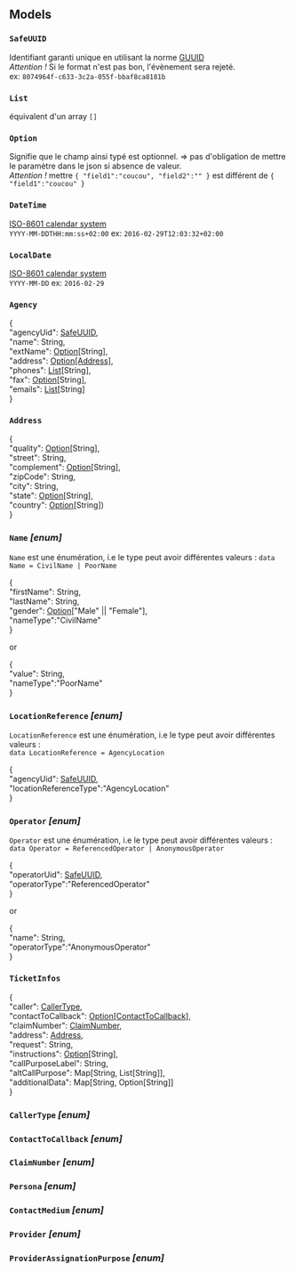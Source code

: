 ## Models

### `SafeUUID`

Identifiant garanti unique en utilisant la norme [GUUID](https://fr.wikipedia.org/wiki/Globally_Unique_Identifier)  
*Attention !* Si le format n'est pas bon, l'évènement sera rejeté.  
ex: `8074964f-c633-3c2a-055f-bbaf8ca8181b`

### `List`

équivalent d'un array `[]`

### `Option`

Signifie que le champ ainsi typé est optionnel. 
=> pas d'obligation de mettre le paramètre dans le json si absence de valeur.  
*Attention !* mettre `{ "field1":"coucou", "field2":"" }` est différent de `{ "field1":"coucou" }`

### `DateTime`

[ISO-8601 calendar system](https://fr.wikipedia.org/wiki/ISO_8601)  
`YYYY-MM-DDTHH:mm:ss+02:00` ex: `2016-02-29T12:03:32+02:00`

### `LocalDate` 

[ISO-8601 calendar system](https://fr.wikipedia.org/wiki/ISO_8601)  
`YYYY-MM-DD` ex: `2016-02-29`

### `Agency`

{  
  "agencyUid": [SafeUUID](https://github.com/PerformanceIMMO/documentation/blob/master/Models.md#safeuuid),  
  "name": String,  
  "extName": [Option](https://github.com/PerformanceIMMO/documentation/blob/master/Models.md#option)[String],  
  "address": [Option](https://github.com/PerformanceIMMO/documentation/blob/master/Models.md#option)[[Address]](https://github.com/PerformanceIMMO/documentation/blob/master/Models.md#address),  
  "phones": [List](https://github.com/PerformanceIMMO/documentation/blob/master/Models.md#list)[String],  
  "fax": [Option](https://github.com/PerformanceIMMO/documentation/blob/master/Models.md#option)[String],  
  "emails": [List](https://github.com/PerformanceIMMO/documentation/blob/master/Models.md#list)[String]  
}  

### `Address`

{  
  "quality": [Option](https://github.com/PerformanceIMMO/documentation/blob/master/Models.md#option)[String],  
  "street": String,  
  "complement": [Option](https://github.com/PerformanceIMMO/documentation/blob/master/Models.md#option)[String],  
  "zipCode": String,  
  "city": String,  
  "state": [Option](https://github.com/PerformanceIMMO/documentation/blob/master/Models.md#option)[String],  
  "country": [Option](https://github.com/PerformanceIMMO/documentation/blob/master/Models.md#option)[String])  
}  

### `Name` *[enum]*
`Name` est une énumération, i.e le type peut avoir différentes valeurs : `data Name = CivilName | PoorName` 

{  
  "firstName": String,  
  "lastName": String,  
  "gender": [Option](https://github.com/PerformanceIMMO/documentation/blob/master/Models.md#option)["Male" || "Female"],  
  "nameType":"CivilName"  
}  

or

{  
  "value": String,  
  "nameType":"PoorName"  
}  

### `LocationReference` *[enum]*
`LocationReference` est une énumération, i.e le type peut avoir différentes valeurs :  
`data LocationReference = AgencyLocation`

{  
  "agencyUid": [SafeUUID](https://github.com/PerformanceIMMO/documentation/blob/master/Models.md#safeuuid),  
  "locationReferenceType":"AgencyLocation"  
}  

### `Operator` *[enum]*
`Operator` est une énumération, i.e le type peut avoir différentes valeurs :  
`data Operator = ReferencedOperator | AnonymousOperator`

{  
  "operatorUid": [SafeUUID](https://github.com/PerformanceIMMO/documentation/blob/master/Models.md#safeuuid),  
  "operatorType":"ReferencedOperator"  
}  

or

{  
  "name": String,  
  "operatorType":"AnonymousOperator"  
}  

### `TicketInfos`

{  
  "caller": [CallerType](https://github.com/PerformanceIMMO/documentation/blob/master/Models.md#callertype-enum),  
  "contactToCallback": [Option](https://github.com/PerformanceIMMO/documentation/blob/master/Models.md#option)[[ContactToCallback]](https://github.com/PerformanceIMMO/documentation/blob/master/Models.md#contacttocallback-enum),  
  "claimNumber": [ClaimNumber](https://github.com/PerformanceIMMO/documentation/blob/master/Models.md#claimnumber-enum),  
  "address": [Address](https://github.com/PerformanceIMMO/documentation/blob/master/Models.md#address),  
  "request": String,  
  "instructions": [Option](https://github.com/PerformanceIMMO/documentation/blob/master/Models.md#option)[String],  
  "callPurposeLabel": String,  
  "altCallPurpose": Map[String, List[String]],  
  "additionalData": Map[String, Option[String]]  
}  

### `CallerType` *[enum]*

### `ContactToCallback` *[enum]*

### `ClaimNumber` *[enum]*

### `Persona` *[enum]*

### `ContactMedium` *[enum]*

### `Provider` *[enum]*

### `ProviderAssignationPurpose` *[enum]*

